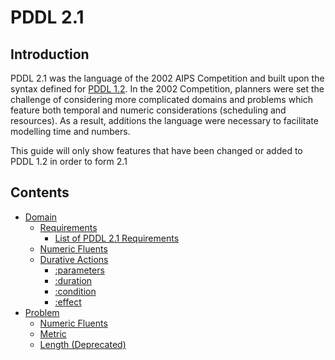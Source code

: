 # PDDL 2.1
## Introduction
PDDL 2.1 was the language of the 2002 AIPS Competition and built upon the syntax defined for [PDDL 1.2](../PDDL/main). In the 2002 Competition, planners were set the challenge of considering more complicated domains and problems which feature both temporal and numeric considerations (scheduling and resources). As a result, additions the language were necessary to facilitate modelling time and numbers.

This guide will only show features that have been changed or added to PDDL 1.2 in order to form 2.1

## Contents
- [Domain](./domain.md)
    - [Requirements](./domain.md#requirements)
        - [List of PDDL 2.1 Requirements](./domain.md#list-of-requirements)
    - [Numeric Fluents](./domain.md#numeric-fluents)
    - [Durative Actions](./domain.md#durative-actions)
        - [:parameters](./domain.md#parameters)
        - [:duration](./domain.md#duration)
        - [:condition](./domain.md#condition)
        - [:effect](./domain.md#effect)
- [Problem](./problem.md)
    - [Numeric Fluents](./problem.md#numeric-fluents)
    - [Metric](./problem.md#metric)
    - [Length (Deprecated)](./problem.md#length)
